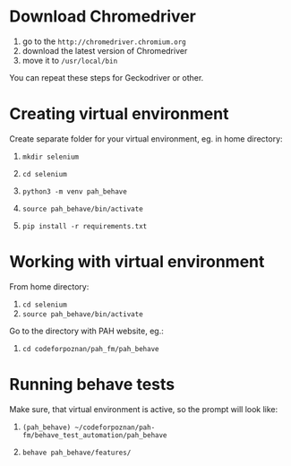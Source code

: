 # Download Chromedriver

1. go to the `http://chromedriver.chromium.org`
1. download the latest version of Chromedriver
1. move it to `/usr/local/bin`

You can repeat these steps for Geckodriver or other.

# Creating virtual environment

Create separate folder for your virtual environment, eg. in home directory:

1. ```mkdir selenium```
1. ```cd selenium```

1. ```python3 -m venv pah_behave```

1. ```source pah_behave/bin/activate```

1. ```pip install -r requirements.txt```

# Working with virtual environment

From home directory:

1. ```cd selenium```
1. ```source pah_behave/bin/activate```

Go to the directory with PAH website, eg.:

1. ```cd codeforpoznan/pah_fm/pah_behave```

# Running behave tests

Make sure, that virtual environment is active, so the prompt will look like:

1. ```(pah_behave) ~/codeforpoznan/pah-fm/behave_test_automation/pah_behave```

1. ```behave pah_behave/features/```
